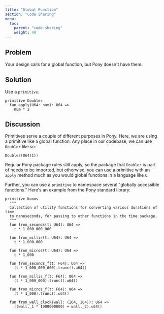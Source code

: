 ```yaml
---
title: "Global Function"
section: "Code Sharing"
menu:
  toc:
    parent: "code-sharing"
    weight: 40
---
```

## Problem

Your design calls for a global function, but Pony doesn't have them.

## Solution

Use a `primitive`.

```pony
primitive Doubler
  fun apply(U64: num): U64 =>
    num * 2
```

## Discussion

Primitives serve a couple of different purposes in Pony. Here, we are using a primitive like a global function. Any place in our codebase, we can use `Doubler` like so:

```pony
Doubler(U64(1))
```

Regular Pony package rules still apply, so the package that `Doubler` is part of needs to be imported, but otherwise, you can use a primitive with an `apply` method much as you would global functions in a language like `C`.

Further, you can use a `primitive` to namespace several "globally accessible functions." Here's an example from the Pony standard library:

```pony
primitive Nanos
  """
  Collection of utility functions for converting various durations of time
  to nanoseconds, for passing to other functions in the time package.
  """
  fun from_seconds(t: U64): U64 =>
    t * 1_000_000_000

  fun from_millis(t: U64): U64 =>
    t * 1_000_000

  fun from_micros(t: U64): U64 =>
    t * 1_000

  fun from_seconds_f(t: F64): U64 =>
    (t * 1_000_000_000).trunc().u64()

  fun from_millis_f(t: F64): U64 =>
    (t * 1_000_000).trunc().u64()

  fun from_micros_f(t: F64): U64 =>
    (t * 1_000).trunc().u64()

  fun from_wall_clock(wall: (I64, I64)): U64 =>
    ((wall._1 * 1000000000) + wall._2).u64()
```
